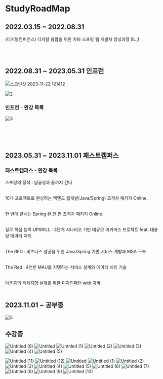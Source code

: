 # StudyRoadMap


## 2022.03.15 ~ 2022.08.31
(디지털컨버전스) 디지털 융합을 위한 자바 스프링 웹 개발자 양성과정 BL_1

<br>
<br>

## 2022.08.31 ~ 2023.05.31 인프런

![스크린샷 2023-11-22 121412](https://github.com/fxzz/StudyRoadMap/assets/3148006/b62003d6-eb2c-4ebd-ba57-f41d70ee5a07)





![2](https://github.com/fxzz/StudyRoadMap/assets/3148006/3d77e8cd-a6db-4ba1-8abf-c889353f7a70)





### 인프런 - 완강 목록

![3](https://github.com/fxzz/StudyRoadMap/assets/3148006/ba0a5db7-db16-43d6-a2c6-f7c2ece22312)


<br>
<br>
<br>

## 2023.05.31 ~ 2023.11.01 패스트캠퍼스

### 패스트캠퍼스 - 완강 목록

스프링의 정석 : 남궁성과 끝까지 간다 <br><br>

10개 프로젝트로 완성하는 백엔드 웹개발(Java/Spring) 초격차 패키지 Online. <br><br>

한 번에 끝내는 Spring 완.전.판 초격차 패키지 Online. <br><br>

실무 핵심 능력 UPSKILL : 3단계 시나리오 기반 대규모 이커머스 프로젝트 feat. 대용량 데이터 처리 <br><br>

The RED : 비즈니스 성공을 위한 Java/Spring 기반 서비스 개발과 MSA 구축 <br><br>

The Red : 4천만 MAU를 지탱하는 서비스 설계와 데이터 처리 기술 <br><br>

박은종의 객체지향 설계를 위한 디자인패턴 with 자바 <br><br>



##  2023.11.01 ~ 공부중 


![5](https://github.com/fxzz/StudyRoadMap/assets/3148006/5fb6dff2-ca4e-4c82-9697-b54566c46191)


## 수강증

![Untitled (6)](https://github.com/fxzz/StudyRoadMap/assets/3148006/1ad481b0-1904-4873-9c3f-4c3b9531c0e9)
![Untitled](https://github.com/fxzz/StudyRoadMap/assets/3148006/1058629f-0116-4c5c-b16e-8c56e5ee0e5a)
![Untitled (1)](https://github.com/fxzz/StudyRoadMap/assets/3148006/6fc568ef-76a3-46ff-b624-76dff2298935)
![Untitled (2)](https://github.com/fxzz/StudyRoadMap/assets/3148006/7a184ffe-a160-426d-af9d-ff4f5d486b41)
![Untitled (3)](https://github.com/fxzz/StudyRoadMap/assets/3148006/16497d33-453d-4c0d-bb98-0e587c388359)
![Untitled (4)](https://github.com/fxzz/StudyRoadMap/assets/3148006/e518de0b-c317-4bf1-948a-bf269bc22530)
![Untitled (5)](https://github.com/fxzz/StudyRoadMap/assets/3148006/91aec844-b2a1-40b2-83bd-0f25761cffb7)







![Untitled (11)](https://github.com/fxzz/StudyRoadMap/assets/3148006/7fe11216-5146-4cb2-abc6-d984b0816598)
![Untitled (12)](https://github.com/fxzz/StudyRoadMap/assets/3148006/162f9403-6cf7-4d17-9dbc-a592d3e1df0f)
![Untitled](https://github.com/fxzz/StudyRoadMap/assets/3148006/6c5082b9-90e2-407d-8991-a706c15cee55)
![Untitled (1)](https://github.com/fxzz/StudyRoadMap/assets/3148006/bf19d81a-f1ac-46a3-9288-7f3fa084f793)
![Untitled (2)](https://github.com/fxzz/StudyRoadMap/assets/3148006/839030a6-ac85-441a-b73e-1b37c7bd3ba2)
![Untitled (3)](https://github.com/fxzz/StudyRoadMap/assets/3148006/25e44d26-7458-41a9-ae54-4223045fe297)
![Untitled (4)](https://github.com/fxzz/StudyRoadMap/assets/3148006/9f97d801-0972-4ba5-aec8-aa7870b7786a)
![Untitled (5)](https://github.com/fxzz/StudyRoadMap/assets/3148006/6a1d8298-1f75-4fb6-8d27-c77db0bf08bf)
![Untitled (6)](https://github.com/fxzz/StudyRoadMap/assets/3148006/39bfc252-d8ea-40e6-ab0d-bd9bc64ef8f3)
![Untitled (7)](https://github.com/fxzz/StudyRoadMap/assets/3148006/53a435b5-ede0-435e-952f-f6a69379daa0)
![Untitled (8)](https://github.com/fxzz/StudyRoadMap/assets/3148006/9ff35dfd-1146-4b6f-8d81-204e1625b6ef)
![Untitled (9)](https://github.com/fxzz/StudyRoadMap/assets/3148006/2a0766b1-2fbe-4ada-aa0a-8a4363916d6f)
![Untitled (10)](https://github.com/fxzz/StudyRoadMap/assets/3148006/c08bb5c8-1434-4688-9f8a-c0cb3b0a521c)









